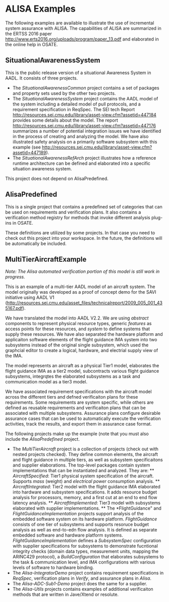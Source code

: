 # ALISA Examples

The following examples are available to illustrate the use of incremental system assurance with ALISA. The capabilities of ALISA are summarized in the ERTSS 2016 paper http://www.erts2016.org/uploads/program/paper_13.pdf and elaborated in the online help in OSATE.

## SituationalAwarenessSystem
This is the public release version of a situational Awareness System in AADL. It consists of three projects. 

 * The *SituationalAwarenessCommon* project contains a set of packages and property sets used by the other two projects.
 * The *SituationalAwarenessSystem* project contains the AADL model of the system including a detailed model of pull protocols, and a requirement specification in ReqSpec. The SEI tech Report http://resources.sei.cmu.edu/library/asset-view.cfm?assetid=447184 provides some details about the model. The report http://resources.sei.cmu.edu/library/asset-view.cfm?assetid=447176 summarizes a number of potential integration issues we have identified in the process of creating and analyzing the model. We have also illustrated safety analysis on a primarily software subsystem with this example (see http://resources.sei.cmu.edu/library/asset-view.cfm?assetid=447189).
 * The *SituationalAwarenessRefArch* project illustrates how a reference runtime architecture can be defined and elaborated into a specific situation awareness system.

This project does not depend on AlisaPredefined.

## AlisaPredefined
This is a single project that contains a predefined set of categories that can be used on requirements and verification plans.
It also contains a verification method registry for methods that invoke different analysis plug-ins in OSATE.

These definitions are utilized by some projects. In that case you need to check out this project into your workspace. In the future, the definitions will be automatically be included.

## MultiTierAircraftExample
*Note: The Alisa automated verification portion of this model is still work in progress.*

This is an example of a multi-tier AADL model of an aircraft system. The model originally was developed as a proof of concept demo for the SAVI initiative using AADL V1 (http://resources.sei.cmu.edu/asset_files/technicalreport/2009_005_001_435167.pdf).

We have translated the model into AADL V2.2. We are using *abstract* components to represent physical resource types, generic *features* as access points for these resources, and *system* to define systems that supply these resources. We have also separated the hardware platform and applicaiton software elements of the flight guidance IMA system into two subsystems instead of the original single subsystem, which used the graphcial editor to create a logical, hardware, and electrial supply view of the IMA.

The model represents an aircraft as a physical Tier1 model, elaborates the flight guidance IMA as a tier2 model, subcontracts various flight guidance subsystems, integrqtes the elaborated subsystems as a task and communication model as a tier3 model.

We have associated requirement specifications with the aircraft model across the different tiers and defned verificaiton plans for these requirements. Some requirements are system specific, while others are defined as reusable requirements and verificaiton plans that can be associated with multiple subsystems. Assurance plans configure desirable assurance cases that can be used to automatically execute the verification activities, track the results, and export them in assurance case format.

The following projects make up the example (note that you must also include the *AlisaPredefined* project.

* The *MultiTierAircraft* project is a collection of projects (check out with nested projects checked). They define common elements, the aircraft and flight guidance in multiple tiers, as well as subsystem specificaitons and supplier elaborations. The top-level packages contain system implementations that can be instantiated and analyzed. They are:
  ** *AircraftSpecified*: Tier1 physical system specification of the aircraft. Supports *mass* (weight) and *electrical power* consumption analysis.
  ** *AircraftIntegrated*: Tier2 model with the flight guidance IMA elaborated into hardware and subsystem specifications. It adds resource budget analysis for processors, memory, and a first cut at an end to end flow latency analysis.
  ** *AircraftImplemented*: Tier3 model with subsystems elaborated with supplier implementations.
  ** The *FlightGuidance" and *FlightGuidanceImplementation* projects support analysis of the embedded software system on its hardware platform. *FlightGuidance* consists of one tier of subsystems and supports resoruce budget analysis as well as end-to-edn flow analysis. It is defined as separate embedded software and hardware platform systems. *FlightGuidanceImplementation* defines a *SubsystemSpec* configuration with supplier specifications for subsystems to demonstrate fucntional integrity checks (domain data types, measurement units, mapping the ARINC429 protocol), a *BuildConfiguration* that elaborates subsystems to the task & communication level, and *IMA* configurations with various levels of software to hardware binding.
* The *Alisa-IntegratorDemo* project contains requirement specifications in *ReqSpec*, verification plans in *Verify*, and assurance plans in *Alisa*. 
* The *Alisa-ADC-Sub1-Demo* project does the same for a supplier. 
* The *Alisa-Utils* projects contains examples of additional verificaiton methods that are written in Jave/Xtend or resolute.
